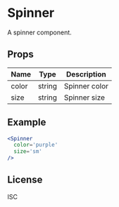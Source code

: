 # Spinner

A spinner component.

## Props

| Name  | Type   | Description   |
| ----- | ------ | ------------- |
| color | string | Spinner color |
| size  | string | Spinner size  |

## Example

```jsx
<Spinner
  color='purple'
  size='sm'
/>
```

## License

ISC
